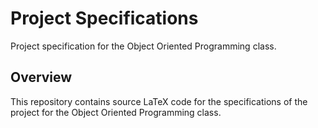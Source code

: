 # Project Specifications
Project specification for the Object Oriented Programming class.


## Overview
This repository contains source LaTeX code for the specifications of the project for the Object Oriented Programming class.